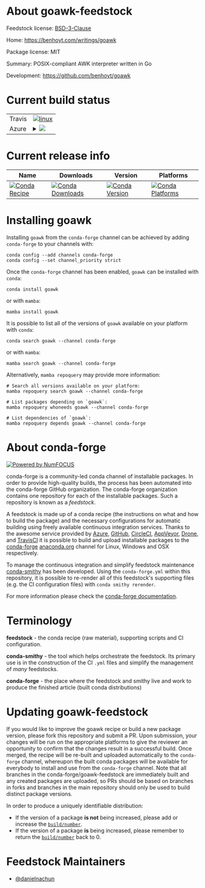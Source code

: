 About goawk-feedstock
=====================

Feedstock license: [BSD-3-Clause](https://github.com/conda-forge/goawk-feedstock/blob/main/LICENSE.txt)

Home: https://benhoyt.com/writings/goawk

Package license: MIT

Summary: POSIX-compliant AWK interpreter written in Go

Development: https://github.com/benhoyt/goawk

Current build status
====================


<table><tr>
    <td>Travis</td>
    <td>
      <a href="https://app.travis-ci.com/conda-forge/goawk-feedstock">
        <img alt="linux" src="https://img.shields.io/travis/com/conda-forge/goawk-feedstock/main.svg?label=Linux">
      </a>
    </td>
  </tr>
    
  <tr>
    <td>Azure</td>
    <td>
      <details>
        <summary>
          <a href="https://dev.azure.com/conda-forge/feedstock-builds/_build/latest?definitionId=23629&branchName=main">
            <img src="https://dev.azure.com/conda-forge/feedstock-builds/_apis/build/status/goawk-feedstock?branchName=main">
          </a>
        </summary>
        <table>
          <thead><tr><th>Variant</th><th>Status</th></tr></thead>
          <tbody><tr>
              <td>linux_64</td>
              <td>
                <a href="https://dev.azure.com/conda-forge/feedstock-builds/_build/latest?definitionId=23629&branchName=main">
                  <img src="https://dev.azure.com/conda-forge/feedstock-builds/_apis/build/status/goawk-feedstock?branchName=main&jobName=linux&configuration=linux%20linux_64_" alt="variant">
                </a>
              </td>
            </tr><tr>
              <td>linux_aarch64</td>
              <td>
                <a href="https://dev.azure.com/conda-forge/feedstock-builds/_build/latest?definitionId=23629&branchName=main">
                  <img src="https://dev.azure.com/conda-forge/feedstock-builds/_apis/build/status/goawk-feedstock?branchName=main&jobName=linux&configuration=linux%20linux_aarch64_" alt="variant">
                </a>
              </td>
            </tr><tr>
              <td>linux_ppc64le</td>
              <td>
                <a href="https://dev.azure.com/conda-forge/feedstock-builds/_build/latest?definitionId=23629&branchName=main">
                  <img src="https://dev.azure.com/conda-forge/feedstock-builds/_apis/build/status/goawk-feedstock?branchName=main&jobName=linux&configuration=linux%20linux_ppc64le_" alt="variant">
                </a>
              </td>
            </tr><tr>
              <td>osx_64</td>
              <td>
                <a href="https://dev.azure.com/conda-forge/feedstock-builds/_build/latest?definitionId=23629&branchName=main">
                  <img src="https://dev.azure.com/conda-forge/feedstock-builds/_apis/build/status/goawk-feedstock?branchName=main&jobName=osx&configuration=osx%20osx_64_" alt="variant">
                </a>
              </td>
            </tr><tr>
              <td>osx_arm64</td>
              <td>
                <a href="https://dev.azure.com/conda-forge/feedstock-builds/_build/latest?definitionId=23629&branchName=main">
                  <img src="https://dev.azure.com/conda-forge/feedstock-builds/_apis/build/status/goawk-feedstock?branchName=main&jobName=osx&configuration=osx%20osx_arm64_" alt="variant">
                </a>
              </td>
            </tr><tr>
              <td>win_64</td>
              <td>
                <a href="https://dev.azure.com/conda-forge/feedstock-builds/_build/latest?definitionId=23629&branchName=main">
                  <img src="https://dev.azure.com/conda-forge/feedstock-builds/_apis/build/status/goawk-feedstock?branchName=main&jobName=win&configuration=win%20win_64_" alt="variant">
                </a>
              </td>
            </tr>
          </tbody>
        </table>
      </details>
    </td>
  </tr>
</table>

Current release info
====================

| Name | Downloads | Version | Platforms |
| --- | --- | --- | --- |
| [![Conda Recipe](https://img.shields.io/badge/recipe-goawk-green.svg)](https://anaconda.org/conda-forge/goawk) | [![Conda Downloads](https://img.shields.io/conda/dn/conda-forge/goawk.svg)](https://anaconda.org/conda-forge/goawk) | [![Conda Version](https://img.shields.io/conda/vn/conda-forge/goawk.svg)](https://anaconda.org/conda-forge/goawk) | [![Conda Platforms](https://img.shields.io/conda/pn/conda-forge/goawk.svg)](https://anaconda.org/conda-forge/goawk) |

Installing goawk
================

Installing `goawk` from the `conda-forge` channel can be achieved by adding `conda-forge` to your channels with:

```
conda config --add channels conda-forge
conda config --set channel_priority strict
```

Once the `conda-forge` channel has been enabled, `goawk` can be installed with `conda`:

```
conda install goawk
```

or with `mamba`:

```
mamba install goawk
```

It is possible to list all of the versions of `goawk` available on your platform with `conda`:

```
conda search goawk --channel conda-forge
```

or with `mamba`:

```
mamba search goawk --channel conda-forge
```

Alternatively, `mamba repoquery` may provide more information:

```
# Search all versions available on your platform:
mamba repoquery search goawk --channel conda-forge

# List packages depending on `goawk`:
mamba repoquery whoneeds goawk --channel conda-forge

# List dependencies of `goawk`:
mamba repoquery depends goawk --channel conda-forge
```


About conda-forge
=================

[![Powered by
NumFOCUS](https://img.shields.io/badge/powered%20by-NumFOCUS-orange.svg?style=flat&colorA=E1523D&colorB=007D8A)](https://numfocus.org)

conda-forge is a community-led conda channel of installable packages.
In order to provide high-quality builds, the process has been automated into the
conda-forge GitHub organization. The conda-forge organization contains one repository
for each of the installable packages. Such a repository is known as a *feedstock*.

A feedstock is made up of a conda recipe (the instructions on what and how to build
the package) and the necessary configurations for automatic building using freely
available continuous integration services. Thanks to the awesome service provided by
[Azure](https://azure.microsoft.com/en-us/services/devops/), [GitHub](https://github.com/),
[CircleCI](https://circleci.com/), [AppVeyor](https://www.appveyor.com/),
[Drone](https://cloud.drone.io/welcome), and [TravisCI](https://travis-ci.com/)
it is possible to build and upload installable packages to the
[conda-forge](https://anaconda.org/conda-forge) [anaconda.org](https://anaconda.org/)
channel for Linux, Windows and OSX respectively.

To manage the continuous integration and simplify feedstock maintenance
[conda-smithy](https://github.com/conda-forge/conda-smithy) has been developed.
Using the ``conda-forge.yml`` within this repository, it is possible to re-render all of
this feedstock's supporting files (e.g. the CI configuration files) with ``conda smithy rerender``.

For more information please check the [conda-forge documentation](https://conda-forge.org/docs/).

Terminology
===========

**feedstock** - the conda recipe (raw material), supporting scripts and CI configuration.

**conda-smithy** - the tool which helps orchestrate the feedstock.
                   Its primary use is in the construction of the CI ``.yml`` files
                   and simplify the management of *many* feedstocks.

**conda-forge** - the place where the feedstock and smithy live and work to
                  produce the finished article (built conda distributions)


Updating goawk-feedstock
========================

If you would like to improve the goawk recipe or build a new
package version, please fork this repository and submit a PR. Upon submission,
your changes will be run on the appropriate platforms to give the reviewer an
opportunity to confirm that the changes result in a successful build. Once
merged, the recipe will be re-built and uploaded automatically to the
`conda-forge` channel, whereupon the built conda packages will be available for
everybody to install and use from the `conda-forge` channel.
Note that all branches in the conda-forge/goawk-feedstock are
immediately built and any created packages are uploaded, so PRs should be based
on branches in forks and branches in the main repository should only be used to
build distinct package versions.

In order to produce a uniquely identifiable distribution:
 * If the version of a package **is not** being increased, please add or increase
   the [``build/number``](https://docs.conda.io/projects/conda-build/en/latest/resources/define-metadata.html#build-number-and-string).
 * If the version of a package **is** being increased, please remember to return
   the [``build/number``](https://docs.conda.io/projects/conda-build/en/latest/resources/define-metadata.html#build-number-and-string)
   back to 0.

Feedstock Maintainers
=====================

* [@danielnachun](https://github.com/danielnachun/)

